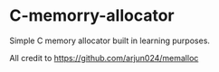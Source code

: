 # C-memorry-allocator
Simple C memory allocator built in learning purposes.

All credit to https://github.com/arjun024/memalloc
